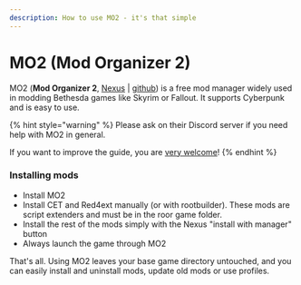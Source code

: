 ```yaml
---
description: How to use MO2 - it's that simple
---
```


# MO2 (Mod Organizer 2)

MO2 (**Mod Organizer 2**, [Nexus](https://www.nexusmods.com/skyrimspecialedition/mods/6194?tab=files) | [github](https://github.com/ModOrganizer2/modorganizer/releases)) is a free mod manager widely used in modding Bethesda games like Skyrim or Fallout. It supports Cyberpunk and is easy to use.

{% hint style="warning" %}
Please ask on their Discord server if you need help with MO2 in general.

If you want to improve the guide, you are [very welcome](https://app.gitbook.com/invite/-MP5ijqI11FeeX7c8-N8/H70HZBOeUulIpkQnBLK7)!
{% endhint %}

### Installing mods

* Install MO2
* Install CET and Red4ext manually (or with rootbuilder). These mods are script extenders and must be in the roor game folder.
* Install the rest of the mods simply with the Nexus "install with manager" button
* Always launch the game through MO2

That's all. Using MO2 leaves your base game directory untouched, and you can easily install and uninstall mods, update old mods or use profiles.
